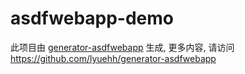 asdfwebapp-demo
==============

此项目由 [generator-asdfwebapp](https://github.com/lyuehh/generator-asdfwebapp) 生成,
更多内容, 请访问 <https://github.com/lyuehh/generator-asdfwebapp>
